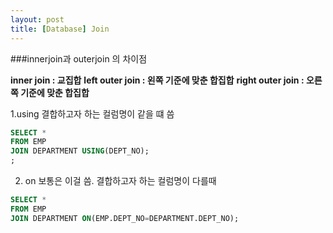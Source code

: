```yaml
---
layout: post
title: [Database] Join
---
```


###innerjoin과 outerjoin 의 차이점


**inner join : 교집합**
**left outer join : 왼쪽 기준에 맞춘 합집합**
**right outer join : 오른쪽 기준에 맞춘 합집합**

1.using 결합하고자 하는 컬럼명이 같을 떄 씀

```sql
SELECT *
FROM EMP
JOIN DEPARTMENT USING(DEPT_NO);
;
```

2. on 보통은 이걸 씀. 결합하고자 하는 컬럼명이 다를때

```sql
SELECT *
FROM EMP
JOIN DEPARTMENT ON(EMP.DEPT_NO=DEPARTMENT.DEPT_NO);
```
